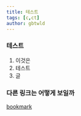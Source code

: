 ```yaml
---
title: 테스트
tags: [c,ct]
author: gbtwld
---
```


### 테스트

1. 이것은
2. 테스트
3. 글

### 다른 링크는 어떻게 보일까


[bookmark](https://www.naver.com/)

